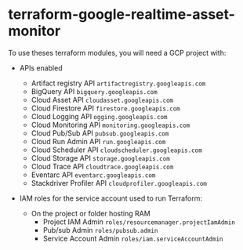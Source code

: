 # terraform-google-realtime-asset-monitor

To use theses terraform modules, you will need a GCP project with:  

- APIs enabled
  - Artifact registry API `artifactregistry.googleapis.com`
  - BigQuery API `bigquery.googleapis.com`
  - Cloud Asset API `cloudasset.googleapis.com`
  - Cloud Firestore API `firestore.googleapis.com`
  - Cloud Logging API `ogging.googleapis.com`
  - Cloud Monitoring API `monitoring.googleapis.com`
  - Cloud Pub/Sub API `pubsub.googleapis.com`
  - Cloud Run Admin API `run.googleapis.com`
  - Cloud Scheduler API `cloudscheduler.googleapis.com`
  - Cloud Storage API `storage.googleapis.com`
  - Cloud Trace API `cloudtrace.googleapis.com`
  - Eventarc API `eventarc.googleapis.com`
  - Stackdriver Profiler API `cloudprofiler.googleapis.com`

- IAM roles for the service account used to run Terraform:
  - On the project or folder hosting RAM
    - Project IAM Admin `roles/resourcemanager.projectIamAdmin`
    - Pub/sub Admin `roles/pubsub.admin`
    - Service Account Admin `roles/iam.serviceAccountAdmin`

